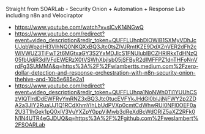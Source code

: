 Straight from SOARLab - Security Onion + Automation + Response Lab including n8n and Velociraptor
- https://www.youtube.com/watch?v=slCvK14NGwQ
- https://www.youtube.com/redirect?event=video_description&redir_token=QUFFLUhqbDlOWlB1SXMyVDhJcUJqbWpzdHI3VlhNQ0NKQXxBQ3Jtc0tsZlVJRmtKZE9DdXZnVER2dFh2cWlVWUZ3TjFwT2t6MGtxaGY3S2YxMDJlcS1FNUlublBCZHRlRkxTdHNzQ05fbUdjR3dIVFdEWERzX0tVSWhXbjlsb05jSFByR2dIMFFPZ1dnTHFoNnVrdFg3SUtMMA&q=https%3A%2F%2Fwlambertts.medium.com%2Fzero-dollar-detection-and-response-orchestration-with-n8n-security-onion-thehive-and-10b5e685e2a1
- https://www.youtube.com/redirect?event=video_description&redir_token=QUFFLUhqa1NoNWh0Ti1YUUhCSzVIQTlrdDdEWFRyYmRNZ3xBQ3Jtc0tucEVFYkJHdGl0blJjNjFWY2p2ZDA2a3JIY2RuaUJ1Q1RCdXhmYlhLbUdPVXp0cmtCdWhwRUI0NFl0OEF0a2U3T1hGek1pQ0xlV3VuYXZpY0ppVjMwb3dReXdBcWdORlZ5aXZ2RFk0N1N4UTR4eGJDUQ&q=https%3A%2F%2Fgithub.com%2Fweslambert%2FSOARLab